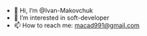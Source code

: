 - 👋 Hi, I’m @Ivan-Makovchuk
- 👀 I’m interested in soft-developer
- 📫 How to reach me: macad991@gmail.com
<!---
Ivan-Makovchuk/Ivan-Makovchuk is a ✨ special ✨ repository because its `README.md` (this file) appears on your GitHub profile.
You can click the Preview link to take a look at your changes.
--->
